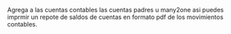Agrega a las cuentas contables las cuentas padres u many2one asi puedes imprmir un repote de saldos de cuentas en formato pdf de los movimientos contables.
